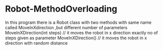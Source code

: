 # Robot-MethodOverloading

In this program there is a Robot class with two methods with same name called MoveInXdirection ,but different number of parameters
MoveInXDirection(int steps) // it moves the robot in x direction exactly no of steps given as parameter
MoveInXDirection() // it moves the robot in x direction with random distance 
